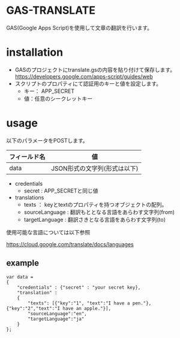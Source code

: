 # GAS-TRANSLATE
GAS(Google Apps Script)を使用して文章の翻訳を行います。

# installation
- GASのプロジェクトにtranslate.gsの内容を貼り付けて保存します。
https://developers.google.com/apps-script/guides/web
- スクリプトのプロパティにて認証用のキーと値を設定します。
  - キー： APP_SECRET
  - 値：任意のシークレットキー

# usage
以下のパラメータをPOSTします。

| フィールド名 | 値 |
----|----
| data | JSON形式の文字列(形式は以下) |

- credentials
  - secret : APP_SECRETと同じ値
- translations
  - texts ： keyとtextのプロパティを持つオブジェクトの配列。
  - sourceLanguage : 翻訳もととなる言語をあらわす文字列(from)
  - targetLanguage : 翻訳さきとなる言語をあらわす文字列(to)

使用可能な言語については以下参照

https://cloud.google.com/translate/docs/languages

## example
    var data =
    {
        "credentials" : {"secret" : "your secret key},
        "translation" :
        {
            "texts": [{"key":"1", "text":"I have a pen."}, {"key":"2","text":"I have an apple."}],
            "sourceLanguage":"en",
            "targetLanguage":"ja"
        }
    };
